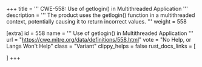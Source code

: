 +++
title = '''
CWE-558: Use of getlogin() in Multithreaded Application
'''
description	= '''
The product uses the getlogin() function in a multithreaded context, potentially causing it to return incorrect values.
'''
weight = 558

[extra]
id = 558
name = '''
Use of getlogin() in Multithreaded Application
'''
url = "https://cwe.mitre.org/data/definitions/558.html"
vote = "No Help, or Langs Won't Help"
class = "Variant"
clippy_helps = false
rust_docs_links = [
	
]
+++
